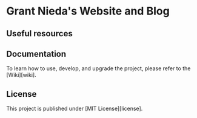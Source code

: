 # Grant Nieda's Website and Blog


## Useful resources

## Documentation

To learn how to use, develop, and upgrade the project, please refer to the [Wiki][wiki].


## License

This project is published under [MIT License][license].